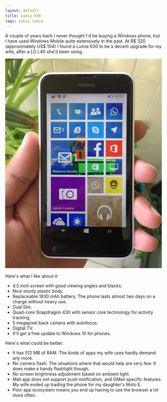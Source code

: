 ```yaml
---
layout: default
title: Lumia 630
tags: nokia lumia
---
```


A couple of years back I never thought I'd be buying a Windows phone, but I have used Windows  Mobile quite extensively in the past. At R$ 320 (approximately US$ 104) I found a Lumia 630 to be a decent upgrade for my wife, after a LG L40 she'd been using.

![Nokia Lumia 630](/assets/img/nokia-lumia630.jpg)

Here's what I like about it:

* 4.5 inch screen with good viewing angles and blacks.
* Nice sturdy plastic body.
* Replaceable 1830 mAh battery. The phone lasts almost two days on a charge without heavy use.
* Dual Sim.
* Quad-core Snapdragon 430 with sensor core technology for activity tracking.
* 5 megapixel back camera with autofocus.
* Digital TV.
* It'll get a free update to Windows 10 for phones.

Here's what could be better:

* It has 512 MB of RAM. The kinds of apps my wife uses hardly demand any more.
* No camera flash. The situations where that would help are very few. It does make a handy flashlight though.
* No screen brightness adjustment based on ambient light.
* Mail app does not support push notification, and GMail specific features. My wife ended up trading the phone for my daughter's Moto E.
* Poor app ecosystem means you end up having to use the browser a lot more often.

